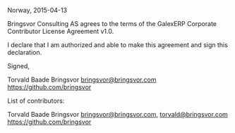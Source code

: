 Norway, 2015-04-13

Bringsvor Consulting AS agrees to the terms of the GalexERP Corporate Contributor License
Agreement v1.0.

I declare that I am authorized and able to make this agreement and sign this
declaration.

Signed,

Torvald Baade Bringsvor bringsvor@bringsvor.com https://github.com/bringsvor

List of contributors:

Torvald Baade Bringsvor bringsvor@bringsvor.com, torvald@bringsvor.com https://github.com/bringsvor
